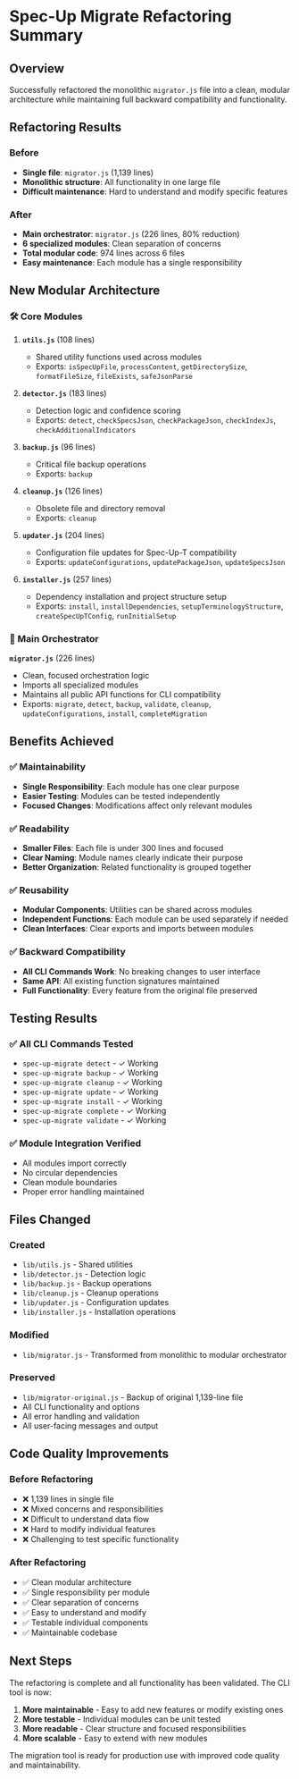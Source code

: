 # Spec-Up Migrate Refactoring Summary

## Overview
Successfully refactored the monolithic `migrator.js` file into a clean, modular architecture while maintaining full backward compatibility and functionality.

## Refactoring Results

### Before
- **Single file**: `migrator.js` (1,139 lines)
- **Monolithic structure**: All functionality in one large file
- **Difficult maintenance**: Hard to understand and modify specific features

### After
- **Main orchestrator**: `migrator.js` (226 lines, 80% reduction)
- **6 specialized modules**: Clean separation of concerns
- **Total modular code**: 974 lines across 6 files
- **Easy maintenance**: Each module has a single responsibility

## New Modular Architecture

### 🛠️ Core Modules

1. **`utils.js`** (108 lines)
   - Shared utility functions used across modules
   - Exports: `isSpecUpFile`, `processContent`, `getDirectorySize`, `formatFileSize`, `fileExists`, `safeJsonParse`

2. **`detector.js`** (183 lines)
   - Detection logic and confidence scoring
   - Exports: `detect`, `checkSpecsJson`, `checkPackageJson`, `checkIndexJs`, `checkAdditionalIndicators`

3. **`backup.js`** (96 lines)
   - Critical file backup operations
   - Exports: `backup`

4. **`cleanup.js`** (126 lines)
   - Obsolete file and directory removal
   - Exports: `cleanup`

5. **`updater.js`** (204 lines)
   - Configuration file updates for Spec-Up-T compatibility
   - Exports: `updateConfigurations`, `updatePackageJson`, `updateSpecsJson`

6. **`installer.js`** (257 lines)
   - Dependency installation and project structure setup
   - Exports: `install`, `installDependencies`, `setupTerminologyStructure`, `createSpecUpTConfig`, `runInitialSetup`

### 🎯 Main Orchestrator

**`migrator.js`** (226 lines)
- Clean, focused orchestration logic
- Imports all specialized modules
- Maintains all public API functions for CLI compatibility
- Exports: `migrate`, `detect`, `backup`, `validate`, `cleanup`, `updateConfigurations`, `install`, `completeMigration`

## Benefits Achieved

### ✅ Maintainability
- **Single Responsibility**: Each module has one clear purpose
- **Easier Testing**: Modules can be tested independently
- **Focused Changes**: Modifications affect only relevant modules

### ✅ Readability
- **Smaller Files**: Each file is under 300 lines and focused
- **Clear Naming**: Module names clearly indicate their purpose
- **Better Organization**: Related functionality is grouped together

### ✅ Reusability
- **Modular Components**: Utilities can be shared across modules
- **Independent Functions**: Each module can be used separately if needed
- **Clean Interfaces**: Clear exports and imports between modules

### ✅ Backward Compatibility
- **All CLI Commands Work**: No breaking changes to user interface
- **Same API**: All existing function signatures maintained
- **Full Functionality**: Every feature from the original file preserved

## Testing Results

### ✅ All CLI Commands Tested
- `spec-up-migrate detect` - ✓ Working
- `spec-up-migrate backup` - ✓ Working  
- `spec-up-migrate cleanup` - ✓ Working
- `spec-up-migrate update` - ✓ Working
- `spec-up-migrate install` - ✓ Working
- `spec-up-migrate complete` - ✓ Working
- `spec-up-migrate validate` - ✓ Working

### ✅ Module Integration Verified
- All modules import correctly
- No circular dependencies
- Clean module boundaries
- Proper error handling maintained

## Files Changed

### Created
- `lib/utils.js` - Shared utilities
- `lib/detector.js` - Detection logic
- `lib/backup.js` - Backup operations
- `lib/cleanup.js` - Cleanup operations
- `lib/updater.js` - Configuration updates
- `lib/installer.js` - Installation operations

### Modified
- `lib/migrator.js` - Transformed from monolithic to modular orchestrator

### Preserved
- `lib/migrator-original.js` - Backup of original 1,139-line file
- All CLI functionality and options
- All error handling and validation
- All user-facing messages and output

## Code Quality Improvements

### Before Refactoring
- ❌ 1,139 lines in single file
- ❌ Mixed concerns and responsibilities
- ❌ Difficult to understand data flow
- ❌ Hard to modify individual features
- ❌ Challenging to test specific functionality

### After Refactoring
- ✅ Clean modular architecture
- ✅ Single responsibility per module
- ✅ Clear separation of concerns
- ✅ Easy to understand and modify
- ✅ Testable individual components
- ✅ Maintainable codebase

## Next Steps

The refactoring is complete and all functionality has been validated. The CLI tool is now:

1. **More maintainable** - Easy to add new features or modify existing ones
2. **More testable** - Individual modules can be unit tested
3. **More readable** - Clear structure and focused responsibilities
4. **More scalable** - Easy to extend with new modules

The migration tool is ready for production use with improved code quality and maintainability.
